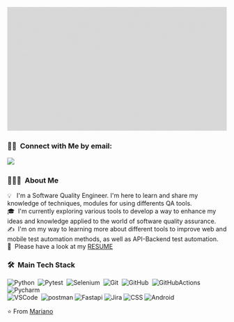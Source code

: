 ![About Me](https://github.com/MarianoAprea/MarianoAprea/blob/main/presentacionGit.gif)

### 🤝🏻 &nbsp;Connect with Me by email:
<p align="left">
<a href="mailto:apreamariano@gmail.com"><img src="https://img.shields.io/badge/-apreamariano@gmail.com-D14836?style=flat-square&logo=Gmail&logoColor=white"/></a>

### 👨🏻‍💻 &nbsp;About Me

💡 &nbsp; I'm a Software Quality Engineer. I'm here to learn and share my knowledge of techniques, modules for using differents QA tools.\
🎓 &nbsp;I'm currently exploring various tools to develop a way to enhance my ideas and knowledge applied to the world of software quality assurance.\
✍️ &nbsp;I'm on my way to learning more about different tools to improve web and mobile test automation methods, as well as API-Backend test automation.\
📄 &nbsp;Please have a look at my [RESUME](Mariano_Aprea_cv.pdf)

### 🛠 &nbsp;Main Tech Stack&nbsp;
![Python](https://img.shields.io/badge/-Python-FC6D26?style=flat&logo=Python)&nbsp;
![Pytest](https://img.shields.io/badge/-Pytest-FFCE00?style=flat&logo=Pytest)&nbsp;
![Selenium](https://img.shields.io/badge/-Selenium-FFFFFF?style=flat&logo=Selenium)&nbsp;
![Git](https://img.shields.io/badge/-Git-A6A9AA?style=flat&logo=git)&nbsp;
![GitHub](https://img.shields.io/badge/-GitHub-181717?style=flat&logo=GitHub)&nbsp;
![GitHubActions](https://img.shields.io/badge/-GitHubActions-181717?style=flat&logo=GitHubActions)&nbsp;
![Pycharm](https://img.shields.io/badge/-Pycharm-6E9F18?style=flat&logo=Pycharm)\
![VSCode](https://img.shields.io/badge/-VSCode-333333?style=flat)&nbsp;
![postman](https://img.shields.io/badge/-Postman-A6A9AA?style=flat&logo=Postman)
![Fastapi](https://img.shields.io/badge/-fastapi-2C3E50?style=flat&logo=fastapi)
![Jira](https://img.shields.io/badge/-Jira-0052CC?style=flat&logo=Jira)
![CSS](https://img.shields.io/badge/-css-663399?style=flat&logo=css)
![Android](http://img.shields.io/badge/-Android-3DDC84?style=flat-square&logo=android&logoColor=ffffff)



⭐️ From [Mariano](https://github.com/MarianoAprea)
